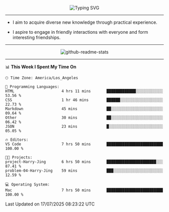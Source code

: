 <p align="center">
  <img src="https://readme-typing-svg.demolab.com?font=Fira+Code&weight=500&size=32&duration=2500&pause=1600&center=true&vCenter=true&random=false&width=1024&height=64&lines=Hi+there+%F0%9F%91%8B;I'm+delighted+you+could+make+it+here+%F0%9F%8E%89;I'm+Harry%2C+a+college+student+still+finding+my+way" alt="Typing SVG" />
</p>


---


- I aim to acquire diverse new knowledge through practical experience.

- I aspire to engage in friendly interactions with everyone and form interesting friendships.


---


<p align="center">
  <img src="https://github-readme-stats.vercel.app/api?username=Harry-Jing&show_icons=true" alt="github-readme-stats"/>
</p>


---

<!--START_SECTION:waka-->
📊 **This Week I Spent My Time On** 

```text
🕑︎ Time Zone: America/Los_Angeles

💬 Programming Languages: 
HTML                     4 hrs 11 mins       █████████████░░░░░░░░░░░░   53.56 % 
CSS                      1 hr 46 mins        ██████░░░░░░░░░░░░░░░░░░░   22.73 % 
Markdown                 45 mins             ██░░░░░░░░░░░░░░░░░░░░░░░   09.64 % 
Other                    30 mins             ██░░░░░░░░░░░░░░░░░░░░░░░   06.42 % 
JSON                     23 mins             █░░░░░░░░░░░░░░░░░░░░░░░░   05.05 % 

🔥 Editors: 
VS Code                  7 hrs 50 mins       █████████████████████████   100.00 % 

🐱‍💻 Projects: 
project-Harry-Jing       6 hrs 50 mins       ██████████████████████░░░   87.41 % 
problem-04-Harry-Jing    59 mins             ███░░░░░░░░░░░░░░░░░░░░░░   12.59 % 

💻 Operating System: 
Mac                      7 hrs 50 mins       █████████████████████████   100.00 % 
```


 Last Updated on 17/07/2025 08:23:22 UTC
<!--END_SECTION:waka-->
